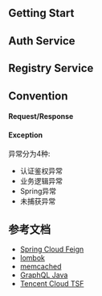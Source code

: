 ## Getting Start

## Auth Service

## Registry Service

## Convention

#### Request/Response

#### Exception
异常分为4种:
* 认证鉴权异常
* 业务逻辑异常
* Spring异常
* 未捕获异常

## 参考文档
* [Spring Cloud Feign](https://cloud.spring.io/spring-cloud-netflix/multi/multi_spring-cloud-feign.html)
* [lombok](https://projectlombok.org/features/all)
* [memcached](https://github.com/memcached/memcached/wiki/Commands)
* [GraphQL Java](https://www.graphql-java.com/documentation/master/)
* [Tencent Cloud TSF](https://cloud.tencent.com/document/product/649)